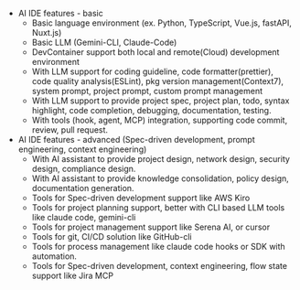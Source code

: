 - AI IDE features - basic
    - Basic language environment (ex. Python, TypeScript, Vue.js, fastAPI, Nuxt.js)
    - Basic LLM (Gemini-CLI, Claude-Code)
    - DevContainer support both local and remote(Cloud) development environment
    - With LLM support for coding guideline, code formatter(prettier), code quality analysis(ESLint), pkg version management(Context7), system prompt, project prompt, custom prompt management
    - With LLM support to provide project spec, project plan, todo, syntax highlight, code completion, debugging, documentation, testing.
    - With tools (hook, agent, MCP) integration, supporting code commit, review, pull request.
- AI IDE features - advanced (Spec-driven development, prompt engineering, context engineering)
    - With AI assistant to provide project design, network design, security design, compliance design.
    - With AI assistant to provide knowledge consolidation, policy design, documentation generation.
    - Tools for Spec-driven development support like AWS Kiro
    - Tools for project planning support, better with CLI based LLM tools like claude code, gemini-cli
    - Tools for project management support like Serena AI, or cursor
    - Tools for git, CI/CD solution like GitHub-cli
    - Tools for process management like claude code hooks or SDK with automation.
    - Tools for Spec-driven development, context engineering, flow state support like Jira MCP

